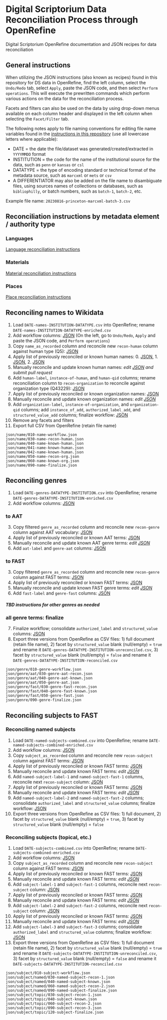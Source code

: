 # Digital Scriptorium Data Reconciliation Process through OpenRefine

Digital Scriptorium OpenRefine documentation and JSON recipes for data reconciliation

## General instructions

When utilizing the JSON instructions (also known as recipes) found in this repository for DS data in OpenRefine, find the left column, select the `Undo/Redo` tab, select `Apply`, paste the JSON code, and then select `Perform operations`. This will execute the prewritten commands which perform various actions on the data for the reconciliation process.

Facets and filters can also be used on the data by using drop-down menus available on each column header and displayed in the left column when selecting the `Facet/Filter` tab.

The following notes apply to file naming conventions for editing file name variables found in the [instructions in this repository](/instructions/) (use all lowercase letters where applicable):
- DATE = the date the file/dataset was generated/created/extracted in `YYYYMMDD` format
- INSTITUTION = the code for the name of the institutional source for the data, such as `penn` or `kansas` or `csl`
- DATATYPE = the type of encoding standard or technical format of the metadata source, such as `marcxml` or `mets` or `csv`
- A DIFFERENTIATOR may also be added on the file name to disambiguate files, using sources names of collections or databases, such as `bibliophilly`, or batch numbers, such as `batch-1`, `batch-2`, etc.

Example file name: `20230816-princeton-marcxml-batch-3.csv`

## Reconciliation instructions by metadata element / authority type

### Languages

[Language reconciliation instructions](/instructions/languages.md)

### Materials

[Material reconciliation instructions](/instructions/materials.md)

### Places

[Place reconciliation instructions](/instructions/places.md)



## Reconciling names to Wikidata

1. Load `DATE-names-INSTITUTION-DATATYPE.csv` into OpenRefine; rename `DATE-names-INSTITUTION-DATATYPE-enriched.csv`
2. Add workflow columns: [JSON][name_workflow] (On the left, go to `Undo/Redo`, `Apply` and paste the JSON code, and `Perform operations`)
3. Copy `name_as_recorded` column and reconcile new `recon-human` column against human type (Q5): [JSON][name_recon_human]
4. Apply list of previously reconciled or known human names: 0. [JSON][name_known_human_0], 1. [JSON][name_known_human_1], 2. [JSON][name_known_human_2]
5. Manually reconcile and update known human names: *edit [JSON][name_known_human_2] and submit pull request*
6. Add `human-label`, `instance-of-human`, and `human-qid` columns; rename reconciliation column to `recon-organization` to reconcile against organization type (Q43229): [JSON][name_recon_org]
7. Apply list of previously reconciled or known organization names: [JSON][name_known_org]
8. Manually reconcile and update known organization names: *edit [JSON][name_known_org]*
9. Add `organization-label`, `instance-of-organization`, and `organization-qid` columns; add `instance_of_add`, `authorized_label_add`, and `structured_value_add` columns; finalize workflow: [JSON][name_finalize]
10. Remove any facets and filters
11. Export full CSV from OpenRefine (retain file name)

[name_workflow]:      json/name/010-name-workflow.json
[name_recon_human]:   json/name/030-name-recon-human.json
[name_known_human_0]: json/name/040-name-known-human.json
[name_known_human_1]: json/name/041-name-known-human.json
[name_known_human_2]: json/name/042-name-known-human.json
[name_recon_org]:     json/name/060-name-recon-org.json
[name_known_org]:     json/name/070-name-known-org.json
[name_finalize]:      json/name/090-name-finalize.json

```
json/name/010-name-workflow.json
json/name/030-name-recon-human.json
json/name/040-name-known-human.json
json/name/041-name-known-human.json
json/name/042-name-known-human.json
json/name/050-name-recon-org.json
json/name/060-name-known-org.json
json/name/090-name-finalize.json
```

## Reconciling genres

1. Load `DATE-genres-DATATYPE-INSTITUTION.csv` into OpenRefine; rename `DATE-genres-DATATYPE-INSTITUTION-enriched.csv`
2. Add workflow columns: [JSON][genre_workflow]

[genre_workflow]: json/genre/010-genre-workflow.json

### to AAT

3. Copy filtered `genre_as_recorded` column and reconcile new `recon-genre` column against AAT vocabulary: [JSON][genre_aat_recon]
4. Apply list of previously reconciled or known AAT terms: [JSON][genre_aat_known]
5. Manually reconcile and update known AAT genre terms: *edit [JSON][genre_aat_known]*
6. Add `aat-label` and `genre-aat` columns: [JSON][genre_aat]

[genre_aat_recon]:   json/genre/aat/030-genre-aat-recon.json
[genre_aat_known]:   json/genre/aat/040-genre-aat-known.json
[genre_aat]:         json/genre/aat/050-genre-aat.json

### to FAST

3. Copy filtered `genre_as_recorded` column and reconcile new `recon-genre` column against FAST terms: [JSON][genre_fast_recon]
4. Apply list of previously reconciled or known FAST terms: [JSON][genre_fast_known]
5. Manually reconcile and update known FAST genre terms: *edit [JSON][genre_fast_known]*
6. Add `fast-label` and `genre-fast` columns: [JSON][genre_fast]

[genre_fast_recon]:   json/genre/fast/030-genre-fast-recon.json
[genre_fast_known]:   json/genre/fast/040-genre-fast-known.json
[genre_fast]:         json/genre/fast/050-genre-fast.json

#### *TBD instructions for other genres as needed*

### all genre terms: finalize

7. Finalize workflow; consolidate `authorized_label` and `structured_value` columns: [JSON][genre_finalize]
8. Export three versions from OpenRefine as CSV files: 1) full document (retain file name), 2) facet by `structured_value` blank (null/empty) = `true` and rename it `DATE-genres-DATATYPE-INSTITUTION-unreconciled.csv`, 3) facet by `structured_value` blank (null/empty) = `false` and rename it `DATE-genres-DATATYPE-INSTITUTION-reconciled.csv`

[genre_finalize]:    json/genre/090-genre-finalize.json

```
json/genre/010-genre-workflow.json
json/genre/aat/030-genre-aat-recon.json
json/genre/aat/040-genre-aat-known.json
json/genre/aat/050-genre-aat.json
json/genre/fast/030-genre-fast-recon.json
json/genre/fast/040-genre-fast-known.json
json/genre/fast/050-genre-fast.json
json/genre/090-genre-finalize.json
```

## Reconciling subjects to FAST

### Reconciling named subjects

1. Load `DATE-named-subjects-combined.csv` into OpenRefine; rename `DATE-named-subjects-combined-enriched.csv`
2. Add workflow columns: [JSON][subject_workflow]
3. Copy `subject_as_recorded` column and reconcile new `recon-subject` column against FAST terms: [JSON][named_subject_recon_1]
4. Apply list of previously reconciled or known FAST terms: [JSON][named_subject_known]
5. Manually reconcile and update known FAST terms: *edit [JSON][named_subject_known]*
6. Add `named-subject-label-1` and `named-subject-fast-1` columns, reconcile next `recon-subject` column: [JSON][named_subject_recon_2]
7. Apply list of previously reconciled or known FAST terms: [JSON][named_subject_known]
8. Manually reconcile and update known FAST terms: *edit [JSON][named_subject_known]*
9. Add `named-subject-label-2` and `named-subject-fast-2` columns; consolidate `authorized_label` and `structured_value` columns; finalize workflow: [JSON][named_subject_finalize]
10. Export three versions from OpenRefine as CSV files: 1) full document, 2) facet by `structured_value` blank (null/empty) = `true`, 3) facet by `structured_value` blank (null/empty) = `false`

[subject_workflow]:         json/subject/010-subject-workflow.json
[named_subject_recon_1]:    json/subject/named/030-named-subject-recon-1.json
[named_subject_known]:      json/subject/named/040-named-subject-known.json
[named_subject_recon_2]:    json/subject/named/060-named-subject-recon-2.json
[named_subject_finalize]:   json/subject/named/090-named-subject-finalize.json


### Reconciling subjects (topical, etc.)

1. Load `DATE-subjects-combined.csv` into OpenRefine; rename `DATE-subjects-combined-enriched.csv`
2. Add workflow columns: [JSON][subject_workflow]
3. Copy `subject_as_recorded` column and reconcile new `recon-subject` column against FAST terms: [JSON][subject_recon_1]
4. Apply list of previously reconciled or known FAST terms: [JSON][subject_known]
5. Manually reconcile and update known FAST terms: *edit [JSON][subject_known]*
6. Add `subject-label-1` and `subject-fast-1` columns, reconcile next `recon-subject` column: [JSON][subject_recon_2]
7. Apply list of previously reconciled or known FAST terms: [JSON][subject_known]
8. Manually reconcile and update known FAST terms: *edit [JSON][subject_known]*
9. Add `subject-label-2` and `subject-fast-2` columns, reconcile next `recon-subject` column: [JSON][subject_recon_3]
10. Apply list of previously reconciled or known FAST terms: [JSON][subject_known]
11. Manually reconcile and update known FAST terms: *edit [JSON][subject_known]*
12. Add `subject-label-3` and `subject-fast-3` columns; consolidate `authorized_label` and `structured_value` columns; finalize workflow: [JSON][subject_finalize]
13. Export three versions from OpenRefine as CSV files: 1) full document (retain file name), 2) facet by `structured_value` blank (null/empty) = `true` and rename it `DATE-subjects-DATATYPE-INSTITUTION-unreconciled.csv`, 3) facet by `structured_value` blank (null/empty) = `false` and rename it `DATE-subjects-DATATYPE-INSTITUTION-reconciled.csv`

[subject_recon_1]:    json/subject/topic/030-subject-recon-1.json
[subject_known]:      json/subject/topic/040-subject-known.json
[subject_recon_2]:    json/subject/topic/060-subject-recon-2.json
[subject_recon_3]:    json/subject/topic/090-subject-recon-3.json
[subject_finalize]:   json/subject/topic/120-subject-finalize.json

```
json/subject/010-subject-workflow.json
json/subject/named/030-named-subject-recon-1.json
json/subject/named/040-named-subject-known.json
json/subject/named/060-named-subject-recon-2.json
json/subject/named/090-named-subject-finalize.json
json/subject/topic/030-subject-recon-1.json
json/subject/topic/040-subject-known.json
json/subject/topic/060-subject-recon-2.json
json/subject/topic/090-subject-recon-3.json
json/subject/topic/120-subject-finalize.json
```



